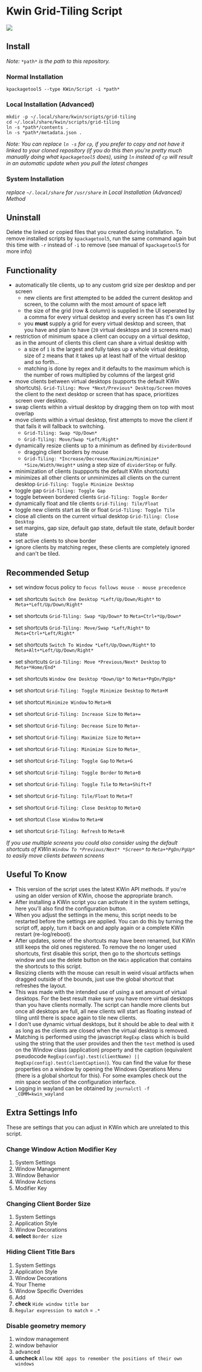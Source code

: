 # Kwin Grid-Tiling Script

[![](https://img.youtube.com/vi/N1Bg-H9Lpzs/maxresdefault.jpg)](https://youtu.be/N1Bg-H9Lpzs)

## Install

*Note:* `*path*` *is the path to this repository.*

### Normal Installation

```
kpackagetool5 --type KWin/Script -i *path*
```

### Local Installation (Advanced)

```
mkdir -p ~/.local/share/kwin/scripts/grid-tiling
cd ~/.local/share/kwin/scripts/grid-tiling
ln -s *path*/contents .
ln -s *path*/metadata.json .
```

*Note: You can replace `ln -s` for `cp`, if you prefer to copy and not have it linked to your cloned repository (if you do this then you're pretty much manually doing what `kpackagetool5` does), using `ln` instead of `cp` will result in an automatic update when you pull the latest changes*

### System Installation

*replace `~/.local/share` for `/usr/share` in Local Installation (Advanced) Method*

## Uninstall

Delete the linked or copied files that you created during installation. To remove installed scripts by `kpackagetool5`, run the same command again but this time with `-r` instead of `-i` to remove (see manual of `kpackagetool5` for more info)

## Functionality
- automatically tile clients, up to any custom grid size per desktop and per screen
  - new clients are first attempted to be added the current desktop and screen, to the column with the most amount of space left
  - the size of the grid (row & column) is supplied in the UI seperated by a comma for every virtual desktop and every screen has it's own list
  - you **must** supply a grid for every virtual desktop and screen, that you have and plan to have (`20` virtual desktops and `10` screens max)
- restriction of minimum space a client can occupy on a virtual desktop, as in the amount of clients this client can share a virtual desktop with
  - a size of `1` is the largest and fully takes up a whole virtual desktop, size of `2` means that it takes up at least half of the virtual desktop and so forth...
  - matching is done by regex and it defaults to the maximum which is the number of rows multiplied by columns of the largest grid
- move clients between virtual desktops (supports the default KWin shortcuts). `Grid-Tiling: Move *Next/Previous* Desktop/Screen` moves the client to the next desktop or screen that has space, prioritizes screen over desktop.
- swap clients within a virtual desktop by dragging them on top with most overlap
- move clients within a virtual desktop, first attempts to move the client if that fails it will fallback to switching.
  - `Grid-Tiling: Swap *Up/Down*`
  - `Grid-Tiling: Move/Swap *Left/Right*`
- dynamically resize clients up to a minimum as defined by `dividerBound`
  - dragging client borders by mouse
  - `Grid-Tiling: *Increase/Decrease/Maximize/Minimize* *Size/Width/Height*` using a step size of `dividerStep` or fully.
- minimization of clients (suppports the default KWin shortcuts)
- minimizes all other clients or unminimizes all clients on the current desktop `Grid-Tiling: Toggle Minimize Desktop`
- toggle gap `Grid-Tiling: Toggle Gap`
- toggle between bordered clients `Grid-Tiling: Toggle Border`
- dynamically float and tile clients `Grid-Tiling: Tile/Float`
- toggle new clients start as tile or float `Grid-Tiling: Toggle Tile`
- close all clients on the current virtual desktop `Grid-Tiling: Close Desktop`
- set margins, gap size, default gap state, default tile state, default border state
- set active clients to show border
- ignore clients by matching regex, these clients are completely ignored and can't be tiled.

## Recommended Setup
- set window focus policy to `focus follows mouse - mouse precedence`
- set shortcuts `Switch One Desktop *Left/Up/Down/Right*` to `Meta+*Left/Up/Down/Right*`
- set shortcuts `Grid-Tiling: Swap *Up/Down*` to `Meta+Ctrl+*Up/Down*`
- set shortcuts `Grid-Tiling: Move/Swap *Left/Right*` to `Meta+Ctrl+*Left/Right*`
- set shortcuts `Switch To Window *Left/Up/Down/Right*` to `Meta+Alt+*Left/Up/Down/Right*`
- set shortcuts `Grid-Tiling: Move *Previous/Next* Desktop` to `Meta+*Home/End*`
- set shortcuts `Window One Desktop *Down/Up*` to `Meta+*PgDn/PgUp*`

- set shortcut `Grid-Tiling: Toggle Minimize Desktop` to `Meta+M`
- set shortcut `Minimize Window` to `Meta+N`

- set shortcut `Grid-Tiling: Increase Size` to `Meta+=`
- set shortcut `Grid-Tiling: Decrease Size` to `Meta+-`
- set shortcut `Grid-Tiling: Maximize Size` to `Meta++`
- set shortcut `Grid-Tiling: Minimize Size` to `Meta+_`

- set shortcut `Grid-Tiling: Toggle Gap` to `Meta+G`
- set shortcut `Grid-Tiling: Toggle Border` to `Meta+B`

- set shortcut `Grid-Tiling: Toggle Tile` to `Meta+Shift+T`
- set shortcut `Grid-Tiling: Tile/Float` to `Meta+T`

- set shortcut `Grid-Tiling: Close Desktop` to `Meta+Q`
- set shortcut `Close Window` to `Meta+W`

- set shortcut `Grid-Tiling: Refresh` to `Meta+R`

*If you use multiple screens you could also consider using the default shortcuts of KWin `Window To *Previous/Next* *Screen*` to `Meta+*PgDn/PgUp*` to easily move clients between screens*

## Useful To Know
- This version of the script uses the latest KWin API methods. If you're using an older version of KWin, choose the appropriate branch.
- After installing a KWin script you can activate it in the system settings, here you'll also find the configuration button.
- When you adjust the settings in the menu, this script needs to be restarted before the settings are applied. You can do this by turning the script off, apply, turn it back on and apply again or a complete KWin restart (re-log/reboot).
- After updates, some of the shortcuts may have been renamed, but KWin still keeps the old ones registered. To remove the no longer used shortcuts, first disable this script, then go to the shortcuts settings window and use the delete button on the `KWin` application that contains the shortcuts to this script.
- Resizing clients with the mouse can result in weird visual artifacts when dragged outside of the bounds, just use the global shortcut that refreshes the layout.
-  This was made with the intended use of using a set amount of virtual desktops. For the best result make sure you have more virtual desktops than you have clients normally. The script can handle more clients but once all desktops are full, all new clients will start as floating instead of tiling until there is space again to tile new clients.
- I don't use dynamic virtual desktops, but it should be able to deal with it as long as the clients are closed when the virtual desktop is removed.
- Matching is performed using the javascript `RegExp` class which is build using the string that the user provides and then the `test` method is used on the Window class (application) property and the caption (equivalent pseudocode `RegExp(config).test(clientName) || RegExp(config).test(clientCaption)`). You can find the value for these properties on a window by opening the Windows Operations Menu (there is a global shortcut for this). For some examples check out the min space section of the configuration interface.
- Logging in wayland can be obtained by `journalctl -f _COMM=kwin_wayland`

## Extra Settings Info

These are settings that you can adjust in KWin which are unrelated to this script.

### Change Window Action Modifier Key
1. System Settings
2. Window Management
3. Window Behavior
4. Window Actions
5. Modifier Key

### Changing Client Border Size

1. System Settings
2. Application Style
3. Window Decorations
4. **select** `Border size`

### Hiding Client Title Bars

1. System Settings
2. Application Style
3. Window Decorations
4. Your Theme
5. Window Specific Overrides
6. Add
7. **check** `Hide window title bar`
8. `Regular expression to match` = `.*`

### Disable geometry memory
1. window management
2. window behavior
3. advanced
4. **uncheck** `Allow KDE apps to remember the positions of their own windows`
